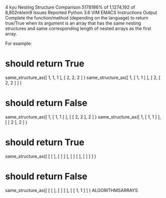 4 kyu
Nesting Structure Comparison
5178186% of 1,1274,192 of 8,802nklein9 Issues Reported
Python
3.6
VIM
EMACS
Instructions
Output
Complete the function/method (depending on the language) to return true/True when its argument is an array that has the same nesting structures and same corresponding length of nested arrays as the first array.

For example:

# should return True
same_structure_as([ 1, 1, 1 ], [ 2, 2, 2 ] )
same_structure_as([ 1, [ 1, 1 ] ], [ 2, [ 2, 2 ] ] )

# should return False 
same_structure_as([ 1, [ 1, 1 ] ], [ [ 2, 2 ], 2 ] )
same_structure_as([ 1, [ 1, 1 ] ], [ [ 2 ], 2 ] )

# should return True
same_structure_as([ [ [ ], [ ] ] ], [ [ [ ], [ ] ] ] )

# should return False
same_structure_as([ [ [ ], [ ] ] ], [ [ 1, 1 ] ] )
ALGORITHMSARRAYS
